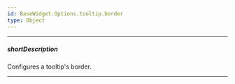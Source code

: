 ```yaml
---
id: BaseWidget.Options.tooltip.border
type: Object
---
```

---
##### shortDescription
Configures a tooltip's border.

---
